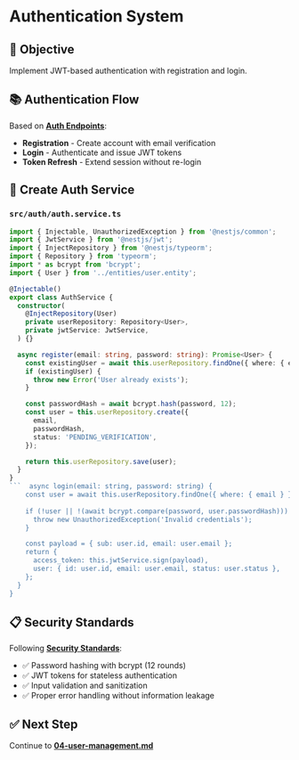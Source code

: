 # Authentication System

## 🎯 Objective

Implement JWT-based authentication with registration and login.

## 📚 Authentication Flow

Based on **[Auth Endpoints](../../implementation-specs/user-service/04-api-endpoints/01-auth-endpoints.md)**:
- **Registration** - Create account with email verification
- **Login** - Authenticate and issue JWT tokens
- **Token Refresh** - Extend session without re-login

## 🔧 Create Auth Service

### `src/auth/auth.service.ts`
```typescript
import { Injectable, UnauthorizedException } from '@nestjs/common';
import { JwtService } from '@nestjs/jwt';
import { InjectRepository } from '@nestjs/typeorm';
import { Repository } from 'typeorm';
import * as bcrypt from 'bcrypt';
import { User } from '../entities/user.entity';

@Injectable()
export class AuthService {
  constructor(
    @InjectRepository(User)
    private userRepository: Repository<User>,
    private jwtService: JwtService,
  ) {}

  async register(email: string, password: string): Promise<User> {
    const existingUser = await this.userRepository.findOne({ where: { email } });
    if (existingUser) {
      throw new Error('User already exists');
    }

    const passwordHash = await bcrypt.hash(password, 12);
    const user = this.userRepository.create({
      email,
      passwordHash,
      status: 'PENDING_VERIFICATION',
    });

    return this.userRepository.save(user);
  }
}
```  async login(email: string, password: string) {
    const user = await this.userRepository.findOne({ where: { email } });
    
    if (!user || !(await bcrypt.compare(password, user.passwordHash))) {
      throw new UnauthorizedException('Invalid credentials');
    }

    const payload = { sub: user.id, email: user.email };
    return {
      access_token: this.jwtService.sign(payload),
      user: { id: user.id, email: user.email, status: user.status },
    };
  }
}
```

## 📋 Security Standards

Following **[Security Standards](../../architecture/quality-standards/security-standards.md)**:
- ✅ Password hashing with bcrypt (12 rounds)
- ✅ JWT tokens for stateless authentication
- ✅ Input validation and sanitization
- ✅ Proper error handling without information leakage

## ✅ Next Step

Continue to **[04-user-management.md](./04-user-management.md)**